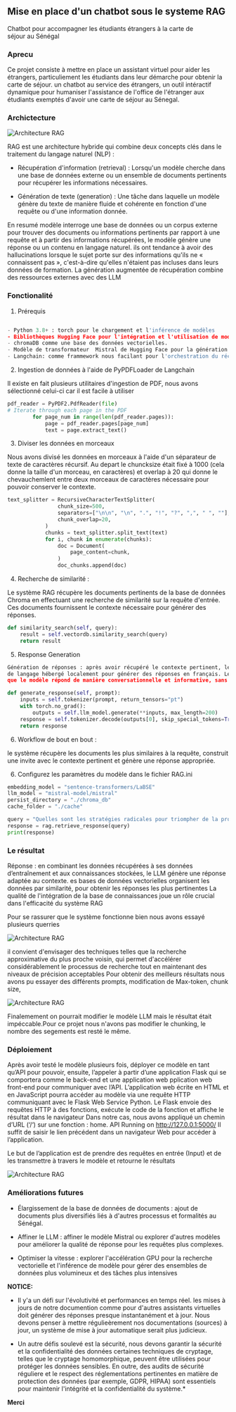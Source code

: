 ## Mise en place d'un chatbot sous le systeme RAG
Chatbot pour accompagner les étudiants étrangers à la carte de séjour au Sénégal


### Aprecu
Ce projet consiste à mettre en place un assistant virtuel pour aider les étrangers, particuliement les étudiants dans leur démarche pour obtenir la carte de séjour.
un chatbot au service des étrangers, un outil intéractif dynamique pour humaniser l'assistance de l'office de l'étranger aux étudiants exemptés d'avoir une 
carte de séjour au Sénegal.


### Archictecture

![Architecture RAG](images/rag_architecture.jpg)

RAG est une architecture hybride qui combine deux concepts clés dans le traitement du langage naturel (NLP) :

* Récupération d'information (retrieval) : Lorsqu'un modèle cherche dans une base de données externe ou un 
ensemble de documents pertinents pour récupérer les informations nécessaires. 


* Génération de texte (generation) : Une tâche dans laquelle un modèle génère du texte de manière fluide et
cohérente en fonction d'une requête ou d'une information donnée. 

En resumé modèle interroge une base de données ou un corpus externe pour trouver des documents ou informations 
pertinents par rapport à une requête et à partir des informations récupérées, le modèle génère une réponse ou
un contenu en langage naturel. ils ont tendance à avoir des hallucinations lorsque le sujet porte sur des 
informations qu'ils ne « connaissent pas », c'est-à-dire qu'elles n'étaient pas incluses dans leurs données 
de formation. La génération augmentée de récupération combine des ressources externes avec des LLM


### Fonctionalité

1. Prérequis

```python

- Python 3.8+ : torch pour le chargement et l'inférence de modèles
- Bibliothèques Hugging Face pour l'intégration et l'utilisation de modèles de langage
- chromaDB comme une base des données vectorielles.
- Modèle de transformateur  Mistral de Hugging Face pour la génération des réponses
- Langchain: comme frammework nous facilant pour l'orchestration du récupérateur et du générateur 


```

2. 	Ingestion de données à l'aide de PyPDFLoader de Langchain

Il existe en fait plusieurs utilitaires d'ingestion de PDF, nous avons sélectionné celui-ci car il est 
facile à utiliser

```python
pdf_reader = PyPDF2.PdfReader(file)
# Iterate through each page in the PDF
        for page_num in range(len(pdf_reader.pages)):
            page = pdf_reader.pages[page_num]
            text = page.extract_text()
```

3. Diviser les données en morceaux

Nous avons divisé les données en morceaux à l'aide d'un séparateur de texte de caractères récursif. Au depart le chuncksize
était fixé à 1000 (cela donne la taille d'un morceau, en caractères)  et overlap à 20 qui donne le chevauchemlent entre deux morceaux
de caractères nécessaire pour pouvoir conserver le contexte.

```python
text_splitter = RecursiveCharacterTextSplitter(
                chunk_size=500,
                separators=["\n\n", "\n", ".", "!", "?", ",", " ", ""],
                chunk_overlap=20,
            )
            chunks = text_splitter.split_text(text)
            for i, chunk in enumerate(chunks):
                doc = Document(
                    page_content=chunk,
                )
                doc_chunks.append(doc)
```
4. Recherche de similarité :


Le système RAG récupère les documents pertinents de la base de données Chroma en effectuant une
recherche de similarité sur la requête d'entrée. Ces documents fournissent le contexte nécessaire
pour générer des réponses.

```python
def similarity_search(self, query):
    result = self.vectordb.similarity_search(query)
    return result
```

5. Response Generation

```python
Génération de réponses : après avoir récupéré le contexte pertinent, le système utilise un modèle 
de langage hébergé localement pour générer des réponses en français. Le modèle d'invite garantit 
que le modèle répond de manière conversationnelle et informative, sans mentionner sa nature d'IA.

def generate_response(self, prompt):
    inputs = self.tokenizer(prompt, return_tensors="pt")
    with torch.no_grad():
        outputs = self.llm_model.generate(**inputs, max_length=200)
    response = self.tokenizer.decode(outputs[0], skip_special_tokens=True)
    return response
```

6. Workflow de bout en bout : 

le système récupère les documents les plus similaires à la requête, construit une invite avec 
le contexte pertinent et génère une réponse appropriée.

6. Configurez les paramètres du modèle dans le fichier RAG.ini

```python
embedding_model = "sentence-transformers/LaBSE"
llm_model = "mistral-model/mistral"
persist_directory = "./chroma_db"
cache_folder = "./cache"

```


```python
query = "Quelles sont les stratégies radicales pour triompher de la procrastination ?"
response = rag.retrieve_response(query)
print(response)
```
### Le résultat

Réponse : en combinant les données récupérées à ses données d’entraînement et aux connaissances stockées, 
le LLM génère une réponse adaptée au contexte. es bases de données vectorielles organisent les données par similarité,
pour obtenir les réponses les plus pertinentes
La qualité de l'intégration de la base de connaissances joue un rôle crucial dans l'efficacité du système RAG

Pour se rassurer que le système fonctionne bien nous avons essayé plusieurs querries 

![Architecture RAG](images/result3.jpg)

il convient d'envisager des techniques telles que la recherche approximative du plus proche voisin, qui permet d'accélérer 
considérablement le processus de recherche tout en maintenant des niveaux de précision acceptables
Pour obtenir des meilleurs résultats nous avons pu essayer des différents prompts, modification de Max-token, chunk size,

![Architecture RAG](images/res2.jpg)

Finalemement on pourrait modifier le modèle LLM mais le résultat était impéccable.Pour ce projet nous n'avons pas
modifier le chunking, le nombre des segements est resté le même.


### Déploiement

Après avoir testé le modèle plusieurs fois,  déployer ce modèle en tant qu’API pour pouvoir, ensuite, l’appeler à partir d’une
application Flask qui se comportera comme le back-end et une application web pplication web front-end pour communiquer 
avec l’API. L’application web écrite en HTML et en JavaScript pourra accéder au modèle via une requête HTTP communiquant avec le Flask Web Service 
Python. Le Flask envoie des requêtes HTTP à des fonctions, exécute le code de la fonction et affiche le résultat dans le navigateur 
Dans notre cas, nous avons appliqué un chemin d’URL (‘/‘) sur une fonction : home. API Running on http://127.0.0.1:5000/
Il suffit de saisir le lien précédent dans un navigateur Web pour accéder à l’application.


Le but de l’application est de prendre des requêtes en entrée (Input) et de les transmettre à travers le modèle et retourne le résultats


 ![Architecture RAG](images/api-result.jpg)


### Améliorations futures

* Élargissement de la base de données de documents : ajout de documents plus diversifiés liés à 
d'autres processus et formalités au Sénégal. 


* Affiner le LLM : affiner le modèle Mistral ou explorer d'autres modèles pour améliorer la 
qualité de réponse pour les requêtes plus complexes. 

* Optimiser la vitesse : explorer l'accélération GPU pour la recherche vectorielle et l'inférence 
de modèle pour gérer des ensembles de données plus volumineux et des tâches plus intensives

**NOTICE:**

- Il y'a un défi sur l'évolutivité et performances en temps réel. les mises à jours de notre documention comme pour d'autres 
assistants virtuelles doit générer des réponses presque instantanément et à jour. Nous devons penser à mettre régulieèrement nos documentations
(sources) à jour, un système de mise à jour automatique serait plus judicieux.

- Un autre défis soulevé est la sécurité, nous devons garantir la sécurité et la confidentialité des données
certaines techniques de cryptage, telles que  le cryptage homomorphique, peuvent être utilisées pour protéger les données sensibles.
En outre, des audits de sécurité réguliere et le respect des  réglementations pertinentes en matière de protection des données (par exemple, GDPR, HIPAA) 
sont essentiels pour maintenir l'intégrité et la confidentialité du système.*

**Merci**







